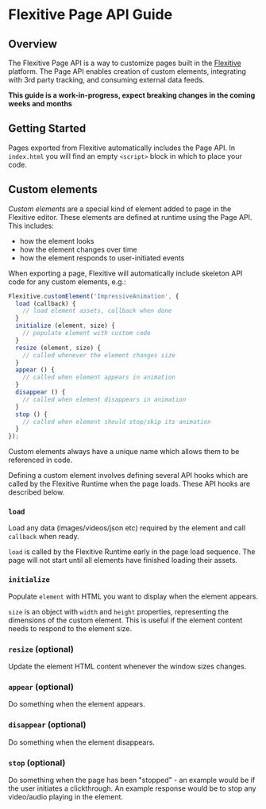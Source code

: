 # Flexitive Page API Guide

## Overview
The Flexitive Page API is a way to customize pages built in the [Flexitive](https://flexitive.com) platform. The Page API enables creation of custom elements, integrating with 3rd party tracking, and consuming external data feeds.

**This guide is a work-in-progress, expect breaking changes in the coming weeks and months**

## Getting Started
Pages exported from Flexitive automatically includes the Page API. In `index.html` you will find an empty `<script>` block in which to place your code.

## Custom elements
*Custom elements* are a special kind of element added to page in the Flexitive editor. These elements are defined at runtime using the Page API. This includes:

* how the element looks
* how the element changes over time
* how the element responds to user-initiated events

When exporting a page, Flexitive will automatically include skeleton API code for any custom elements, e.g.:

```javascript
Flexitive.customElement('ImpressiveAnimation', {
  load (callback) {
    // load element assets, callback when done
  }
  initialize (element, size) {
    // populate element with custom code
  }
  resize (element, size) {
    // called whenever the element changes size
  }
  appear () {
    // called when element appears in animation
  }
  disappear () {
    // called when element disappears in animation
  }
  stop () {
    // called when element should stop/skip its animation
  }
});
```

Custom elements always have a unique name which allows them to be referenced in code.

Defining a custom element involves defining several API hooks which are called by the Flexitive Runtime when the page loads. These API hooks are described below.

### `load`
Load any data (images/videos/json etc) required by the element and call `callback` when ready.

`load` is called by the Flexitive Runtime early in the page load sequence. The page will not start until all elements have finished loading their assets.

### `initialize`
Populate `element` with HTML you want to display when the element appears.

`size` is an object with `width` and `height` properties, representing the dimensions of the custom element. This is useful if the element content needs to respond to the element size.

### `resize` (optional)
Update the element HTML content whenever the window sizes changes.

### `appear` (optional)
Do something when the element appears.

### `disappear` (optional)
Do something when the element disappears.

### `stop` (optional)
Do something when the page has been "stopped" - an example would be if the user initiates a clickthrough. An example response would be to stop any video/audio playing in the element.
